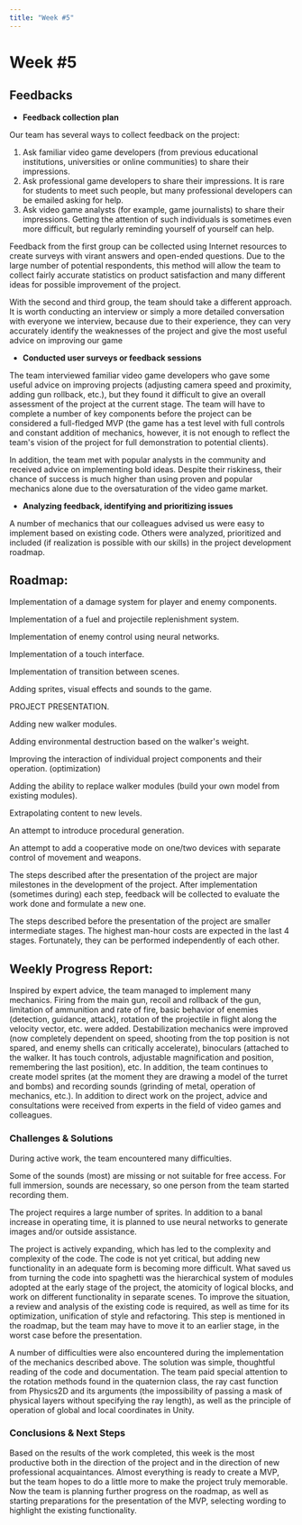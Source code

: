 ```yaml
---
title: "Week #5"
---
```


# **Week #5**

## **Feedbacks**

- **Feedback collection plan**

Our team has several ways to collect feedback on the project:

1. Ask familiar video game developers (from previous educational institutions, universities or online communities) to share their impressions.
2. Ask professional game developers to share their impressions. It is rare for students to meet such people, but many professional developers can be emailed asking for help.
3. Ask video game analysts (for example, game journalists) to share their impressions. Getting the attention of such individuals is sometimes even more difficult, but regularly reminding yourself of yourself can help.

Feedback from the first group can be collected using Internet resources to create surveys with virant answers and open-ended questions. Due to the large number of potential respondents, this method will allow the team to collect fairly accurate statistics on product satisfaction and many different ideas for possible improvement of the project.

With the second and third group, the team should take a different approach. It is worth conducting an interview or simply a more detailed conversation with everyone we interview, because due to their experience, they can very accurately identify the weaknesses of the project and give the most useful advice on improving our game

- **Conducted user surveys or feedback sessions**

The team interviewed familiar video game developers who gave some useful advice on improving projects (adjusting camera speed and proximity, adding gun rollback, etc.), but they found it difficult to give an overall assessment of the project at the current stage. The team will have to complete a number of key components before the project can be considered a full-fledged MVP (the game has a test level with full controls and constant addition of mechanics, however, it is not enough to reflect the team's vision of the project for full demonstration to potential clients).

In addition, the team met with popular analysts in the community and received advice on implementing bold ideas. Despite their riskiness, their chance of success is much higher than using proven and popular mechanics alone due to the oversaturation of the video game market.

- **Analyzing feedback, identifying and prioritizing issues**

A number of mechanics that our colleagues advised us were easy to implement based on existing code. Others were analyzed, prioritized and included (if realization is possible with our skills) in the project development roadmap.

## **Roadmap**:

Implementation of a damage system for player and enemy components.

Implementation of a fuel and projectile replenishment system.

Implementation of enemy control using neural networks.

Implementation of a touch interface.

Implementation of transition between scenes.

Adding sprites, visual effects and sounds to the game.

PROJECT PRESENTATION.

Adding new walker modules.

Adding environmental destruction based on the walker's weight.

Improving the interaction of individual project components and their operation. (optimization)

Adding the ability to replace walker modules (build your own model from existing modules).

Extrapolating content to new levels.

An attempt to introduce procedural generation.

An attempt to add a cooperative mode on one/two devices with separate control of movement and weapons.

The steps described after the presentation of the project are major milestones in the development of the project. After implementation (sometimes during) each step, feedback will be collected to evaluate the work done and formulate a new one.

The steps described before the presentation of the project are smaller intermediate stages. The highest man-hour costs are expected in the last 4 stages. Fortunately, they can be performed independently of each other.

## **Weekly Progress Report**:

Inspired by expert advice, the team managed to implement many mechanics. Firing from the main gun, recoil and rollback of the gun, limitation of ammunition and rate of fire, basic behavior of enemies (detection, guidance, attack), rotation of the projectile in flight along the velocity vector, etc. were added. Destabilization mechanics were improved (now completely dependent on speed, shooting from the top position is not spared, and enemy shells can critically accelerate), binoculars (attached to the walker. It has touch controls, adjustable magnification and position, remembering the last position), etc. In addition, the team continues to create model sprites (at the moment they are drawing a model of the turret and bombs) and recording sounds (grinding of metal, operation of mechanics, etc.). In addition to direct work on the project, advice and consultations were received from experts in the field of video games and colleagues.

### **Challenges & Solutions**

During active work, the team encountered many difficulties.

Some of the sounds (most) are missing or not suitable for free access. For full immersion, sounds are necessary, so one person from the team started recording them.

The project requires a large number of sprites. In addition to a banal increase in operating time, it is planned to use neural networks to generate images and/or outside assistance.

The project is actively expanding, which has led to the complexity and complexity of the code. The code is not yet critical, but adding new functionality in an adequate form is becoming more difficult. What saved us from turning the code into spaghetti was the hierarchical system of modules adopted at the early stage of the project, the atomicity of logical blocks, and work on different functionality in separate scenes. To improve the situation, a review and analysis of the existing code is required, as well as time for its optimization, unification of style and refactoring. This step is mentioned in the roadmap, but the team may have to move it to an earlier stage, in the worst case before the presentation.

A number of difficulties were also encountered during the implementation of the mechanics described above. The solution was simple, thoughtful reading of the code and documentation. The team paid special attention to the rotation methods found in the quaternion class, the ray cast function from Physics2D and its arguments (the impossibility of passing a mask of physical layers without specifying the ray length), as well as the principle of operation of global and local coordinates in Unity.

### **Conclusions & Next Steps**

Based on the results of the work completed, this week is the most productive both in the direction of the project and in the direction of new professional acquaintances. Almost everything is ready to create a MVP, but the team hopes to do a little more to make the project truly memorable. Now the team is planning further progress on the roadmap, as well as starting preparations for the presentation of the MVP, selecting wording to highlight the existing functionality.
